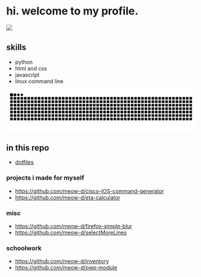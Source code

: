 # hi. welcome to my profile.
![](https://komarev.com/ghpvc/?username=meow-d&color=ff69b4&style=flat-square)

## skills
- python
- html and css
- javascript
- linux command line

<picture>
  <source media="(prefers-color-scheme: dark)" srcset="https://raw.githubusercontent.com/meow-d/meow-d/output/github-contribution-grid-snake-dark.svg">
  <source media="(prefers-color-scheme: light)" srcset="https://raw.githubusercontent.com/meow-d/meow-d/output/github-contribution-grid-snake.svg">
  <img alt="github contribution grid snake animation" src="https://raw.githubusercontent.com/meow-d/meow-d/output/github-contribution-grid-snake.svg">
</picture>

## in this repo
- [dotfiles](https://github.com/meow-d/dotfiles)

### projects i made for myself
- https://github.com/meow-d/cisco-IOS-command-generator
- https://github.com/meow-d/eta-calculator

### misc
- https://github.com/meow-d/firefox-simple-blur
- https://github.com/meow-d/selectMoreLines

### schoolwork
- https://github.com/meow-d/inventory
- https://github.com/meow-d/pwp-module
